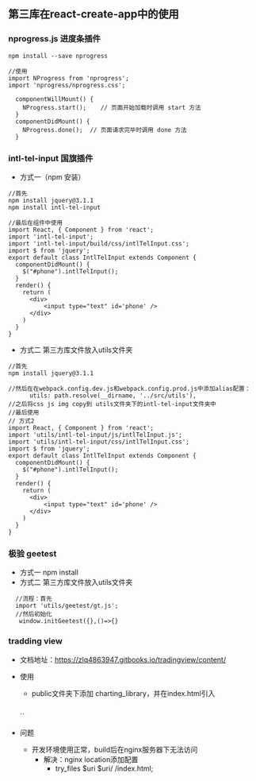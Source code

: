 ## 第三库在react-create-app中的使用
### nprogress.js 进度条插件
```
npm install --save nprogress

//使用
import NProgress from 'nprogress';
import 'nprogress/nprogress.css';

  componentWillMount() {
    NProgress.start();    // 页面开始加载时调用 start 方法
  }
  componentDidMount() {
    NProgress.done();  // 页面请求完毕时调用 done 方法
  }
```
### intl-tel-input 国旗插件
* 方式一（npm 安装）
```
//首先
npm install jquery@3.1.1
npm install intl-tel-input

//最后在组件中使用
import React, { Component } from 'react';
import 'intl-tel-input';
import 'intl-tel-input/build/css/intlTelInput.css';
import $ from 'jquery';
export default class IntlTelInput extends Component {
  componentDidMount() {
    $("#phone").intlTelInput();
  }
  render() {
    return (
      <div>
          <input type="text" id='phone' />
      </div>
    )
  }
}

```

* 方式二 第三方库文件放入utils文件夹
```
//首先
npm install jquery@3.1.1

//然后在在webpack.config.dev.js和webpack.config.prod.js中添加alias配置：
      utils: path.resolve(__dirname, '../src/utils'),
//之后将css js img copy到 utils文件夹下的intl-tel-input文件夹中
//最后使用
// 方式2
import React, { Component } from 'react';
import 'utils/intl-tel-input/js/intlTelInput.js';
import 'utils/intl-tel-input/css/intlTelInput.css';
import $ from 'jquery';
export default class IntlTelInput extends Component {
  componentDidMount() {
    $("#phone").intlTelInput();
  }
  render() {
    return (
      <div>
          <input type="text" id='phone' />
      </div>
    )
  }
}
```
### 极验 geetest
* 方式一 npm install
* 方式二  第三方库文件放入utils文件夹
```
  //流程：首先
  import 'utils/geetest/gt.js';
  //然后初始化
   window.initGeetest({},()=>{}
```

### tradding view 
* 文档地址：https://zlq4863947.gitbooks.io/tradingview/content/
* 使用
  * public文件夹下添加 charting_library，并在index.html引入
    ```
  <script src="%PUBLIC_URL%/charting_library/charting_library.min.js"></script>

    ``
* 问题
  * 开发环境使用正常，build后在nginx服务器下无法访问
    * 解决：nginx location添加配置
      * try_files $uri $uri/ /index.html;
